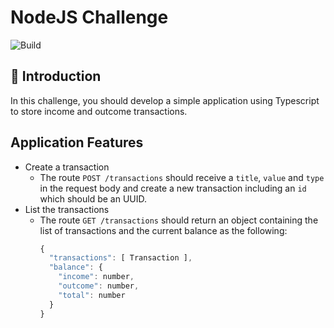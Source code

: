 # NodeJS Challenge

![Build](https://github.com/cjcbusatto/rocketseat-studies-nodejs-challenge/workflows/Build%20process/badge.svg?branch=master)

## 🚀 Introduction

In this challenge, you should develop a simple application using Typescript to store income and outcome transactions.

## Application Features

- Create a transaction
  - The route `POST /transactions` should receive a `title`, `value` and `type` in the request body and create a new transaction including an `id` which should be an UUID.
- List the transactions
  - The route `GET /transactions` should return an object containing the list of transactions and the current balance as the following:
    ```js
    {
      "transactions": [ Transaction ],
      "balance": {
        "income": number,
        "outcome": number,
        "total": number
      }
    }
    ```
